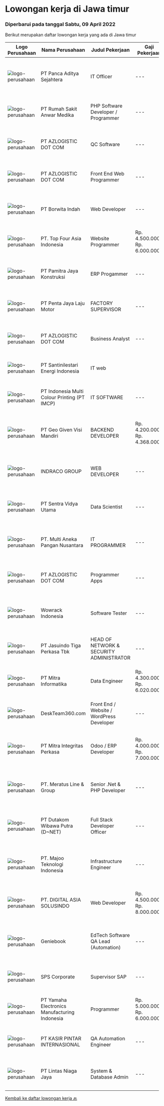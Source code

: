 
  # Lowongan kerja di Jawa timur

  ### Diperbarui pada tanggal Sabtu, 09 April 2022

  Berikut merupakan daftar lowongan kerja yang ada di Jawa timur

  |Logo Perusahaan | Nama Perusahaan | Judul Pekerjaan | Gaji Pekerjaan | Lokasi | Deskripsi | Tanggal diunggah | Pranala |
  | -------------- | --------------- | --------------- | --------- | --------- | -------------- | ------- | ----------- |
  |![logo-perusahaan](https://image-service-cdn.seek.com.au/e996a07f66fca6ae4717e5f390dfd6ac151e1061/ee4dce1061f3f616224767ad58cb2fc751b8d2dc)|PT Panca Aditya Sejahtera|IT Officer|---|Surabaya|DESKRIPSI PEKERJAAN : Mengerti dan memahami hardware &amp; instalasi software Mengerti dan memahami konsep jaringan LAN Mengerti dan memahami struktur...|Kamis, 07 April 2022|https://www.jobstreet.co.id/id/job/it-officer-3848236?token=0~3212936e-c355-4f86-9eb4-54bf61af2a9b&sectionRank=1&jobId=jobstreet-id-job-3848236|
|![logo-perusahaan](https://image-service-cdn.seek.com.au/3a6c2b428606f5e003e4942f9212030098d2ff6b/ee4dce1061f3f616224767ad58cb2fc751b8d2dc)|PT Rumah Sakit Anwar Medika|PHP Software Developer / Programmer|---|Sidoarjo|1. Mahir pemrograman PHP dan menguasai framework Laravel &amp; CodeIgniter2. Menguasai database Postgresql dan mySQL3. Menyertakan link github source...|Jumat, 08 April 2022|https://www.jobstreet.co.id/id/job/php-software-developer-programmer-3831668?token=0~3212936e-c355-4f86-9eb4-54bf61af2a9b&sectionRank=2&jobId=jobstreet-id-job-3831668|
|![logo-perusahaan](https://image-service-cdn.seek.com.au/28bed750f058de2045a9209dd4fc19da0096cd8c/ee4dce1061f3f616224767ad58cb2fc751b8d2dc)|PT AZLOGISTIC DOT COM|QC Software|---|Surabaya|Usia maksimal 30 tahun· Jurusan D3/S1 Teknik Informatika, Sistem Informasi atau setara· Memiliki pengalaman di bidang yang sesuai untuk posisi ini...|Jumat, 08 April 2022|https://www.jobstreet.co.id/id/job/qc-software-3849243?token=0~3212936e-c355-4f86-9eb4-54bf61af2a9b&sectionRank=3&jobId=jobstreet-id-job-3849243|
|![logo-perusahaan](https://image-service-cdn.seek.com.au/72f03b328178a38363e0c862f8a81d1679cde49a/ee4dce1061f3f616224767ad58cb2fc751b8d2dc)|PT AZLOGISTIC DOT COM|Front End Web Programmer|---|Surabaya|Candidate must posses at least Bachelor's Degree in Computer Science / Information Technology At least 1 year (s) of working experience Required skill...|Jumat, 08 April 2022|https://www.jobstreet.co.id/id/job/front-end-web-programmer-3848974?token=0~3212936e-c355-4f86-9eb4-54bf61af2a9b&sectionRank=4&jobId=jobstreet-id-job-3848974|
|![logo-perusahaan](https://image-service-cdn.seek.com.au/6c0e89982a3d3f5d72090061cda219d848c574d9/ee4dce1061f3f616224767ad58cb2fc751b8d2dc)|PT Borwita Indah|Web Developer|---|Jakarta Selatan|Job Description :WEB DEVELOPER (Placement : Jakarta &amp; Sidoarjo)The ideal candidate is a creative problem solver who will work in coordination with...|Jumat, 08 April 2022|https://www.jobstreet.co.id/id/job/web-developer-3849703?token=0~3212936e-c355-4f86-9eb4-54bf61af2a9b&sectionRank=5&jobId=jobstreet-id-job-3849703|
|![logo-perusahaan](https://image-service-cdn.seek.com.au/266b5979506fcfb1d760ce6d11955ffdc2b7b017/ee4dce1061f3f616224767ad58cb2fc751b8d2dc)|PT. Top Four Asia Indonesia|Website Programmer|Rp. 4.500.000-Rp. 6.000.000|Surabaya|A highly successful and innovative digital agency is looking for Web Programmers. You must have at least 2 years of proven commercial experience...|Jumat, 08 April 2022|https://www.jobstreet.co.id/id/job/website-programmer-3849395?token=0~3212936e-c355-4f86-9eb4-54bf61af2a9b&sectionRank=6&jobId=jobstreet-id-job-3849395|
|![logo-perusahaan](https://image-service-cdn.seek.com.au/617f6c75bbcd5278c650751232201b20bfcb76e3/ee4dce1061f3f616224767ad58cb2fc751b8d2dc)|PT Pamitra Jaya Konstruksi|ERP Progammer|---|Sidoarjo|PT Pamitra Jaya Konstruksi adalah perusahaan EPC berskala nasional dengan klien perusahaan - perusahaan bonafide, membuka peluang karir untuk posisi "...|Kamis, 07 April 2022|https://www.jobstreet.co.id/id/job/erp-progammer-3837495?token=0~3212936e-c355-4f86-9eb4-54bf61af2a9b&sectionRank=7&jobId=jobstreet-id-job-3837495|
|![logo-perusahaan](https://image-service-cdn.seek.com.au/7cb3325c0102a6c0b5b31da53b4568d4da7c43fc/ee4dce1061f3f616224767ad58cb2fc751b8d2dc)|PT Penta Jaya Laju Motor|FACTORY SUPERVISOR|---|Gresik|Membuat laporan seluruh aktivitas Pabrik Membuat perencanaan dan monitoring pelaksanaan produksi Mengatur tim produksi dan SDM di pabrik Kualifikasi...|Kamis, 07 April 2022|https://www.jobstreet.co.id/id/job/factory-supervisor-3848379?token=0~3212936e-c355-4f86-9eb4-54bf61af2a9b&sectionRank=8&jobId=jobstreet-id-job-3848379|
|![logo-perusahaan](https://image-service-cdn.seek.com.au/28bed750f058de2045a9209dd4fc19da0096cd8c/ee4dce1061f3f616224767ad58cb2fc751b8d2dc)|PT AZLOGISTIC DOT COM|Business Analyst|---|Surabaya|Bachelor degree in Science Information of Technical Information preferably has one year minimum experience, Strong analytical skills, great attention...|Jumat, 08 April 2022|https://www.jobstreet.co.id/id/job/business-analyst-3848963?token=0~3212936e-c355-4f86-9eb4-54bf61af2a9b&sectionRank=9&jobId=jobstreet-id-job-3848963|
|![logo-perusahaan](https://image-service-cdn.seek.com.au/f2a209b408f3a973d11337355aea57bf611194ce/ee4dce1061f3f616224767ad58cb2fc751b8d2dc)|PT Santinilestari Energi Indonesia|IT web || mobile application developer|---|Pasuruan|Thera are two available positions- Web Application Developer Ensure current web application running well Design efficient IT systems to meet business...|Jumat, 08 April 2022|https://www.jobstreet.co.id/id/job/it-web-%7C%7C-mobile-application-developer-3849821?token=0~3212936e-c355-4f86-9eb4-54bf61af2a9b&sectionRank=10&jobId=jobstreet-id-job-3849821|
|![logo-perusahaan](https://image-service-cdn.seek.com.au/70294b6445f466b423ab7d9751002bfdd4afc29e/ee4dce1061f3f616224767ad58cb2fc751b8d2dc)|PT Indonesia Multi Colour Printing (PT IMCP)|IT SOFTWARE|---|Surabaya|PT.IMCP hiring for IT Software Engineer with these requirements : Bachelor Degree of Information Technology, System Information, Computer Science,...|Kamis, 07 April 2022|https://www.jobstreet.co.id/id/job/it-software-3847073?token=0~3212936e-c355-4f86-9eb4-54bf61af2a9b&sectionRank=11&jobId=jobstreet-id-job-3847073|
|![logo-perusahaan](https://image-service-cdn.seek.com.au/8e1a1453c9d333e93b08168380d6f8e3ad1ef1e3/ee4dce1061f3f616224767ad58cb2fc751b8d2dc)|PT Geo Given Visi Mandiri|BACKEND DEVELOPER|Rp. 4.200.000-Rp. 4.368.000|Sidoarjo|KUALIFIKASI Memiliki Laptop pribadi Bisa bergabung secepatnya Paham pembuatan REST API (Framework laravel diutamakan) Paham &amp; terbiasa menggunakan...|Jumat, 08 April 2022|https://www.jobstreet.co.id/id/job/backend-developer-3838353?token=0~3212936e-c355-4f86-9eb4-54bf61af2a9b&sectionRank=12&jobId=jobstreet-id-job-3838353|
|![logo-perusahaan](https://image-service-cdn.seek.com.au/86fd82651f5c9f8351952075fcacc6d47d7f8db4/ee4dce1061f3f616224767ad58cb2fc751b8d2dc)|INDRACO GROUP|WEB DEVELOPER|---|Surabaya|KUALIFIKASI: Usia Maksimal 40 tahun Pengalaman minimal 2 tahun Minimal lulusan S1 Menguasai/familiar dengan PHP, MySQL, HTML, CSS, Photoshop, Corel,...|Rabu, 06 April 2022|https://www.jobstreet.co.id/id/job/web-developer-3835158?token=0~3212936e-c355-4f86-9eb4-54bf61af2a9b&sectionRank=13&jobId=jobstreet-id-job-3835158|
|![logo-perusahaan](https://image-service-cdn.seek.com.au/89a4b4d8e6af0c01c230c2b1f638fbea996731cb/ee4dce1061f3f616224767ad58cb2fc751b8d2dc)|PT Sentra Vidya Utama|Data Scientist|---|Surabaya|Identify valuable data sources and automate collection processes Analyze large amounts of information to discover trends and patterns Build predictive...|Jumat, 08 April 2022|https://www.jobstreet.co.id/id/job/data-scientist-3832359?token=0~3212936e-c355-4f86-9eb4-54bf61af2a9b&sectionRank=14&jobId=jobstreet-id-job-3832359|
|![logo-perusahaan](https://image-service-cdn.seek.com.au/3fe43644dd5ede56877a25dc6ef13bf218561bbf/ee4dce1061f3f616224767ad58cb2fc751b8d2dc)|PT. Multi Aneka Pangan Nusantara|IT PROGRAMMER|---|Surabaya|DESKRIPSI PEKERJAAN: Membuat aplikasi Web/Mobile/Desktop sesuai dengan kebutuhan Perusahaan. Menganalisa kebutuhan Perusahaan dan menerapkannya pada...|Rabu, 06 April 2022|https://www.jobstreet.co.id/id/job/it-programmer-3829459?token=0~3212936e-c355-4f86-9eb4-54bf61af2a9b&sectionRank=15&jobId=jobstreet-id-job-3829459|
|![logo-perusahaan](https://image-service-cdn.seek.com.au/28bed750f058de2045a9209dd4fc19da0096cd8c/ee4dce1061f3f616224767ad58cb2fc751b8d2dc)|PT AZLOGISTIC DOT COM|Programmer Apps|---|Surabaya|1. Candidate must possess at least Bachelor's Degree in Computer Science/Information Technology or equivalent.2. At least 1 Year(s) of working...|Jumat, 08 April 2022|https://www.jobstreet.co.id/id/job/programmer-apps-3848950?token=0~3212936e-c355-4f86-9eb4-54bf61af2a9b&sectionRank=16&jobId=jobstreet-id-job-3848950|
|![logo-perusahaan](https://image-service-cdn.seek.com.au/d075fc91208a31c23e7df3eb10274258436fafe8/ee4dce1061f3f616224767ad58cb2fc751b8d2dc)|Wowrack Indonesia|Software Tester|---|Jakarta Raya|Responsibilities : Reviewing software requirements and preparing test scenarios. Executing tests on software usability. Analyzing test results on...|Kamis, 07 April 2022|https://www.jobstreet.co.id/id/job/software-tester-3847455?token=0~3212936e-c355-4f86-9eb4-54bf61af2a9b&sectionRank=17&jobId=jobstreet-id-job-3847455|
|![logo-perusahaan](https://image-service-cdn.seek.com.au/f9cd043f1011fee386470591649d3e30b502df59/ee4dce1061f3f616224767ad58cb2fc751b8d2dc)|PT Jasuindo Tiga Perkasa Tbk|HEAD OF NETWORK & SECURITY ADMINISTRATOR|---|Sidoarjo|Kualifikasi : Pendidikan Minimal S1 Teknik Informatika/ Teknik Elektro Mempunyai pengalaman minimal 3 tahun dibidang yang sama Memiliki pengetahuan...|Rabu, 06 April 2022|https://www.jobstreet.co.id/id/job/head-of-network-security-administrator-3846472?token=0~3212936e-c355-4f86-9eb4-54bf61af2a9b&sectionRank=18&jobId=jobstreet-id-job-3846472|
|![logo-perusahaan](https://image-service-cdn.seek.com.au/f41a3a3e89984f2dabec38a3b33e4fa0e4b94970/ee4dce1061f3f616224767ad58cb2fc751b8d2dc)|PT Mitra Informatika|Data Engineer|Rp. 4.300.000-Rp. 6.020.000|Surabaya|About Mitra Informatika Mitra Informatika is an IT company based in Surabaya that positioning itself to become the market leader in providing...|Kamis, 07 April 2022|https://www.jobstreet.co.id/id/job/data-engineer-3836507?token=0~3212936e-c355-4f86-9eb4-54bf61af2a9b&sectionRank=19&jobId=jobstreet-id-job-3836507|
|![logo-perusahaan](https://image-service-cdn.seek.com.au/6bcb6ad5e8dbfa3ab70cae57fcf0c19cf2ea004e/ee4dce1061f3f616224767ad58cb2fc751b8d2dc)|DeskTeam360.com|Front End / Website / WordPress Developer|---|Malang|This is a non-remote position. The hired candidate is expected to work at our office at Sukun-Malang, East Java.Requirement : At least 1 Year(s) of...|Jumat, 08 April 2022|https://www.jobstreet.co.id/id/job/front-end-website-wordpress-developer-3849115?token=0~3212936e-c355-4f86-9eb4-54bf61af2a9b&sectionRank=20&jobId=jobstreet-id-job-3849115|
|![logo-perusahaan](https://image-service-cdn.seek.com.au/a0deea3fafee0f59426704896e6fba5ea07f70ef/ee4dce1061f3f616224767ad58cb2fc751b8d2dc)|PT Mitra Integritas Perkasa|Odoo / ERP Developer|Rp. 4.000.000-Rp. 7.000.000|Jawa Timur|PT. Mitra Integritas Perkasa merupakan software developer odoo ERP untuk sektor industri aluminium. Kami mengundang anda, Odoo developer maupun IT...|Jumat, 08 April 2022|https://www.jobstreet.co.id/id/job/odoo-erp-developer-3832375?token=0~3212936e-c355-4f86-9eb4-54bf61af2a9b&sectionRank=21&jobId=jobstreet-id-job-3832375|
|![logo-perusahaan](https://image-service-cdn.seek.com.au/ec6e9d7b3b53181e7239d9cf1fdaf38f107d0b49/ee4dce1061f3f616224767ad58cb2fc751b8d2dc)|PT. Meratus Line & Group|Senior .Net & PHP Developer|---|Surabaya|PLACEMENT WILL BE IN SURABAYA or JAKARTAJob Purpose:To develop and maintain high quality applications in collaboration with both internal and external...|Jumat, 08 April 2022|https://www.jobstreet.co.id/id/job/senior-.net-php-developer-3849468?token=0~3212936e-c355-4f86-9eb4-54bf61af2a9b&sectionRank=22&jobId=jobstreet-id-job-3849468|
|![logo-perusahaan](https://image-service-cdn.seek.com.au/596b4a55d08359a51386500fde8a97557c8073a3/ee4dce1061f3f616224767ad58cb2fc751b8d2dc)|PT Dutakom Wibawa Putra (D~NET)|Full Stack Developer Officer|---|Surabaya|Menganalisa, merancang , dan mengembangkan program. Melaksanakan , memantau dan mengevaluasi jalannya program. Melakukan update dan menjaga keamanan...|Kamis, 07 April 2022|https://www.jobstreet.co.id/id/job/full-stack-developer-officer-3847442?token=0~3212936e-c355-4f86-9eb4-54bf61af2a9b&sectionRank=23&jobId=jobstreet-id-job-3847442|
|![logo-perusahaan](https://image-service-cdn.seek.com.au/2a2c8a948d223cf92abbc34c9b4e6cee325386db/ee4dce1061f3f616224767ad58cb2fc751b8d2dc)|PT. Majoo Teknologi Indonesia|Infrastructure Engineer|---|Jawa Timur|Job Requirement :  Very comfortable working in Linux/Unix, cloud environment (DO, Alicloud), and networking, Docker, Kubernetes Experience with...|Kamis, 07 April 2022|https://www.jobstreet.co.id/id/job/infrastructure-engineer-3847677?token=0~3212936e-c355-4f86-9eb4-54bf61af2a9b&sectionRank=24&jobId=jobstreet-id-job-3847677|
|![logo-perusahaan](https://image-service-cdn.seek.com.au/c8f12418249aec70b73d23d645d60452b7ad8f26/ee4dce1061f3f616224767ad58cb2fc751b8d2dc)|PT. DIGITAL ASIA SOLUSINDO|Web Developer|Rp. 4.500.000-Rp. 8.000.000|Surabaya|Web Developer Deskripsi pekerjaan:  Membuat sebuah website yang responsif dengan atau tanpa framework (Vue.JS). Mengerjakan Memberikan technical...|Kamis, 07 April 2022|https://www.jobstreet.co.id/id/job/web-developer-3830585?token=0~3212936e-c355-4f86-9eb4-54bf61af2a9b&sectionRank=25&jobId=jobstreet-id-job-3830585|
|![logo-perusahaan](https://image-service-cdn.seek.com.au/13804b394dc9a5ab5665090f631e1e655e021f78/ee4dce1061f3f616224767ad58cb2fc751b8d2dc)|Geniebook|EdTech Software QA Lead (Automation)|---|Surabaya|Loved by over 150,000 users, Geniebook is a powerful suite of online learning products designed to help students accelerate their academic performance...|Jumat, 08 April 2022|https://www.jobstreet.co.id/id/job/edtech-software-qa-lead-automation-9423030/origin/sg?token=0~3212936e-c355-4f86-9eb4-54bf61af2a9b&sectionRank=26&jobId=jobstreet-sg-job-9423030|
|![logo-perusahaan](https://image-service-cdn.seek.com.au/6fa50f5a31f4fa64f0cb0dfd7fa72901f38eae82/ee4dce1061f3f616224767ad58cb2fc751b8d2dc)|SPS Corporate|Supervisor SAP|---|Surabaya|Deskripsi Pekerjaan: Bertanggung jawab terhadap program SAP di perusahaan Memastikan user dapat menggunakan sistem  Kualifikasi : Jurusa Teknik...|Kamis, 07 April 2022|https://www.jobstreet.co.id/id/job/supervisor-sap-3830683?token=0~3212936e-c355-4f86-9eb4-54bf61af2a9b&sectionRank=27&jobId=jobstreet-id-job-3830683|
|![logo-perusahaan](https://image-service-cdn.seek.com.au/d973cc7864796747534dbabf1d4f648f11d31c80/ee4dce1061f3f616224767ad58cb2fc751b8d2dc)|PT Yamaha Electronics Manufacturing Indonesia|Programmer|Rp. 5.000.000-Rp. 6.000.000|Jawa Timur|Minimum Diploma (D3) of Computer Science/Information technology from reputable university Understand web based programming (HTML, PHP, CSS,...|Rabu, 06 April 2022|https://www.jobstreet.co.id/id/job/programmer-3845936?token=0~3212936e-c355-4f86-9eb4-54bf61af2a9b&sectionRank=28&jobId=jobstreet-id-job-3845936|
|![logo-perusahaan](https://image-service-cdn.seek.com.au/0361bae937596b43e3f2a473257008c2d4f70004/ee4dce1061f3f616224767ad58cb2fc751b8d2dc)|PT KASIR PINTAR INTERNASIONAL|QA Automation Engineer|---|Surabaya|Job Description Write scenario and script for automation testing in Kasir Pintar application (Native Mobile, Hybrid like Flutter, API, and Website)...|Kamis, 07 April 2022|https://www.jobstreet.co.id/id/job/qa-automation-engineer-3831284?token=0~3212936e-c355-4f86-9eb4-54bf61af2a9b&sectionRank=29&jobId=jobstreet-id-job-3831284|
|![logo-perusahaan](https://image-service-cdn.seek.com.au/2fe90de8cba217b8152919ece732530f5181e378/ee4dce1061f3f616224767ad58cb2fc751b8d2dc)|PT Lintas Niaga Jaya|System & Database Admin|---|Surabaya|Kualifikasi: Usia maksimal 35 tahun &amp; Pendidikan minimal S1 Jurusan Teknologi Informasi; Memiliki pengalaman system &amp; database (min 2 tahun);...|Selasa, 05 April 2022|https://www.jobstreet.co.id/id/job/system-database-admin-3843986?token=0~3212936e-c355-4f86-9eb4-54bf61af2a9b&sectionRank=30&jobId=jobstreet-id-job-3843986|


  [Kembali ke daftar lowongan kerja 🔙](../README.md#daftar-lowongan-kerja)
  